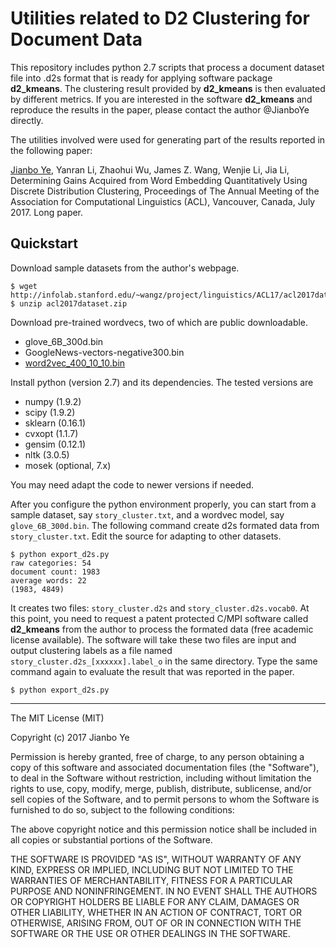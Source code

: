 # Utilities related to D2 Clustering for Document Data

This repository includes python 2.7 scripts that process a document dataset file into .d2s format that is ready for applying software package **d2_kmeans**. The clustering result provided by **d2_kmeans** is then evaluated by different metrics. If you are interested in the software **d2_kmeans** and reproduce the results in the paper, please contact the author @JianboYe directly. 


The utilities involved were used for generating part of the results reported in the following paper:

[Jianbo Ye](http://personal.psu.edu/jxy198), Yanran Li, Zhaohui Wu, James Z. Wang, Wenjie Li, Jia Li, Determining Gains Acquired from Word Embedding Quantitatively Using Discrete Distribution Clustering, Proceedings of The Annual Meeting of the Association for Computational Linguistics (ACL), Vancouver, Canada, July 2017. Long paper.

## Quickstart

Download sample datasets from the author's webpage. 

```
$ wget http://infolab.stanford.edu/~wangz/project/linguistics/ACL17/acl2017dataset.zip
$ unzip acl2017dataset.zip 
```

Download pre-trained wordvecs, two of which are public downloadable.

- glove_6B_300d.bin
- GoogleNews-vectors-negative300.bin
- [word2vec_400_10_10.bin](https://psu.box.com/s/bah111znok5xs6cdztddfwdc9msq33g1)

Install python (version 2.7) and its dependencies. The tested versions are

- numpy (1.9.2)
- scipy (1.9.2)
- sklearn (0.16.1)
- cvxopt (1.1.7)
- gensim (0.12.1)
- nltk (3.0.5)
- mosek (optional, 7.x)

You may need adapt the code to newer versions if needed. 

After you configure the python environment properly, you can start from a sample dataset, say ``story_cluster.txt``, and a wordvec model, say `glove_6B_300d.bin`. The following command create d2s formated data from `story_cluster.txt`. Edit the source for adapting to other datasets.

```
$ python export_d2s.py
raw categories: 54
document count: 1983
average words: 22
(1983, 4849)
```

It creates two files: `story_cluster.d2s` and `story_cluster.d2s.vocab0`. At this point, you need to request a patent protected C/MPI software called **d2_kmeans** from the author to process the formated data (free academic license available). The software will take these two files are input and output clustering labels as a file named `story_cluster.d2s_[xxxxxx].label_o` in the same directory. Type the same command again to evaluate the result that was reported in the paper. 

```
$ python export_d2s.py
```


----
The MIT License (MIT)

Copyright (c) 2017 Jianbo Ye

Permission is hereby granted, free of charge, to any person obtaining a copy
of this software and associated documentation files (the "Software"), to deal
in the Software without restriction, including without limitation the rights
to use, copy, modify, merge, publish, distribute, sublicense, and/or sell
copies of the Software, and to permit persons to whom the Software is
furnished to do so, subject to the following conditions:

The above copyright notice and this permission notice shall be included in
all copies or substantial portions of the Software.

THE SOFTWARE IS PROVIDED "AS IS", WITHOUT WARRANTY OF ANY KIND, EXPRESS OR
IMPLIED, INCLUDING BUT NOT LIMITED TO THE WARRANTIES OF MERCHANTABILITY,
FITNESS FOR A PARTICULAR PURPOSE AND NONINFRINGEMENT. IN NO EVENT SHALL THE
AUTHORS OR COPYRIGHT HOLDERS BE LIABLE FOR ANY CLAIM, DAMAGES OR OTHER
LIABILITY, WHETHER IN AN ACTION OF CONTRACT, TORT OR OTHERWISE, ARISING FROM,
OUT OF OR IN CONNECTION WITH THE SOFTWARE OR THE USE OR OTHER DEALINGS IN
THE SOFTWARE.


